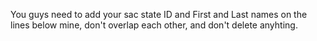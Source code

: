You guys need to add your sac state ID and First and Last names on the lines below mine, don't overlap each other, and don't delete anyhting.
